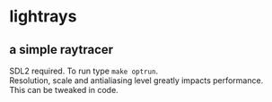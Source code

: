 # lightrays  
## a simple raytracer  

SDL2 required. To run type `make optrun`.  
Resolution, scale and antialiasing level greatly impacts performance.  
This can be tweaked in code.

